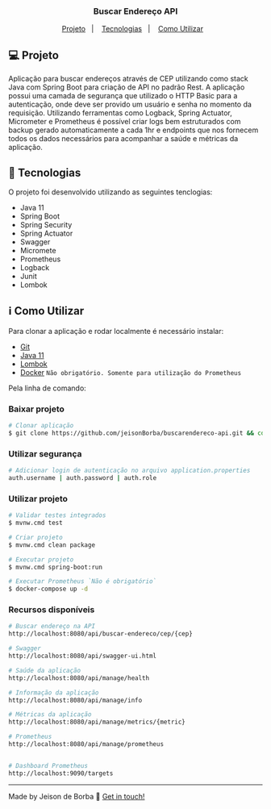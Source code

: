 <h3 align="center"> 
	Buscar Endereço API
</h3>

<p align="center">
  <a href="#-projeto">Projeto</a>&nbsp;&nbsp;&nbsp;|&nbsp;&nbsp;&nbsp;
  <a href="#rocket-Tecnologias">Tecnologias</a>&nbsp;&nbsp;&nbsp;|&nbsp;&nbsp;&nbsp;
  <a href="#information_source-como-utilizar">Como Utilizar</a>&nbsp;&nbsp;&nbsp;
</p>

## 💻 Projeto
Aplicação para buscar endereços através de CEP utilizando como stack Java com Spring Boot para criação de API no padrão Rest. A aplicação possui uma camada de segurança que utilizado o HTTP Basic para a autenticação, onde deve ser provido um usuário e senha no momento da requisição. Utilizando ferramentas como Logback, Spring Actuator, Micrometer e Prometheus é possível criar logs bem estruturados com backup gerado automaticamente a cada 1hr e endpoints que nos fornecem todos os dados necessários para acompanhar a saúde e métricas da aplicação.

## :rocket: Tecnologias
O projeto foi desenvolvido utilizando as seguintes tenclogias:

- Java 11
- Spring Boot
- Spring Security
- Spring Actuator
- Swagger
- Micromete
- Prometheus
- Logback
- Junit
- Lombok

## :information_source: Como Utilizar
Para clonar a aplicação e rodar localmente é necessário instalar:
- [Git][git]
- [Java 11][java]
- [Lombok][lombok] 
- [Docker][docker] `Não obrigatório. Somente para utilização do Prometheus`

Pela linha de comando:

### Baixar projeto
```bash
# Clonar aplicação
$ git clone https://github.com/jeisonBorba/buscarendereco-api.git && cd buscarendereco-api
```

### Utilizar segurança
```bash
# Adicionar login de autenticação no arquivo application.properties
auth.username | auth.password | auth.role
```

### Utilizar projeto
```bash
# Validar testes integrados
$ mvnw.cmd test

# Criar projeto
$ mvnw.cmd clean package

# Executar projeto
$ mvnw.cmd spring-boot:run

# Executar Prometheus `Não é obrigatório`
$ docker-compose up -d
```

### Recursos disponíveis
```bash
# Buscar endereço na API
http://localhost:8080/api/buscar-endereco/cep/{cep}

# Swagger
http://localhost:8080/api/swagger-ui.html

# Saúde da aplicação
http://localhost:8080/api/manage/health

# Informação da aplicação
http://localhost:8080/api/manage/info

# Métricas da aplicação
http://localhost:8080/api/manage/metrics/{metric}

# Prometheus
http://localhost:8080/api/manage/prometheus


# Dashboard Prometheus
http://localhost:9090/targets
```

---
Made by Jeison de Borba :wave: [Get in touch!](https://www.linkedin.com/in/jeison-de-borba/)

[git]: https://git-scm.com/
[java]: https://adoptopenjdk.net/
[lombok]: https://projectlombok.org/
[docker]: https://docs.docker.com/get-docker/
